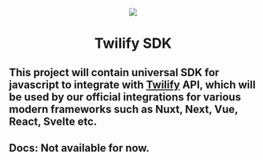 <div align="center" href="https://twilify.app">
    <img src="https://twilify.app/logo-128x.png">
    <h1>Twilify SDK</h1>
</div>

## This project will contain universal SDK for javascript to integrate with [Twilify](https://twilify.app) API, which will be used by our official integrations for various modern frameworks such as Nuxt, Next, Vue, React, Svelte etc.

## Docs: Not available for now.
